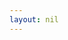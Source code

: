 ```yaml
---
layout: nil
---
```

<html>
<head>
<title>sss</title>
<script type='text/javascript' src='/js/jquery-1.7.1.min.js'> </script>
<script type='text/javascript' src='/js/jquery.masonry.min.js'> </script>
</head>
<body>
<!--
<div id="lxf-box">
    <div class='post'>
	<a href="#"><img src="http://www.liuxiaofan.com/demo/waterfall/OLqypfV.jpg"></a>
	<h3></h3>
    </div>
    <div class='post'>
        <a href="#"><img src="http://www.liuxiaofan.com/demo/waterfall/OLqypfV.jpg"></a>
        <h3></h3>
    </div>
    <div class='post'>
        <a href="#"><img src="http://www.liuxiaofan.com/demo/waterfall/OLqypfV.jpg"></a>
        <h3></h3>
    </div>
    <div class='post'>
        <a href="#"><img src="http://www.liuxiaofan.com/demo/waterfall/OLqypfV.jpg"></a>
        <h3></h3>
    </div>
    <div class='post'>
        <a href="#"><img src="http://www.liuxiaofan.com/demo/waterfall/OLqypfV.jpg"></a>
        <h3></h3>
    </div>
<div class='post'>
        <a href="#"><img src="http://www.liuxiaofan.com/demo/waterfall/OLqypfV.jpg"></a>
        <h3></h3>
    </div>
<div class='post'>
        <a href="#"><img src="http://www.liuxiaofan.com/demo/waterfall/OLqypfV.jpg"></a>
        <h3></h3>
    </div>
<div class='post' >
        <a href="#"><img src="http://www.liuxiaofan.com/demo/waterfall/OLqypfV.jpg"></a>
        <h3></h3>
    </div>
<div class='post'>
        <a href="#"><img src="http://www.liuxiaofan.com/demo/waterfall/OLqypfV.jpg"></a>
        <h3></h3>
    </div>
</div>
<style type="text/css">
#lxf-box {
  background: #FFF;
  padding: 5px;
  margin-bottom: 20px;
  border-radius: 5px;
  clear: both;
  -webkit-border-radius: 5px;
     -moz-border-radius: 5px;
          border-radius: 5px;
}

.post {
  margin: 5px;
  padding: 5px;
  background: #D8D5D2;
  font-size: 11px;
  line-height: 1.4em;
  float: left;
  -webkit-border-radius: 5px;
     -moz-border-radius: 5px;
          border-radius: 5px;
}

.box img{
  display: block;
  width: 100%;
}

 /**   body,ul,li,h3 { margin: 0px; padding: 0px; list-style: none; font-family:Microsoft YaHei,\5FAE\8F6F\96C5\9ED1,tahoma,arial,simsun,\5B8B\4F53;font-size:12px;color:#444;}
    #lxf-box { position: relative; }
    #lxf-box li { position: absolute; background: #fff; border: solid 1px #ccc; text-align: center; padding: 10px; left: 0px; top: 0px;}
    h3 { padding-top: 8px;}
    img { width: 200px; height: auto; display: block; border: 0}
    li { -webkit-transition: all .7s ease-out .1s; -moz-transition: all .7s ease-out; -o-transition: all .7s ease-out .1s; transition: all .7s ease-out .1s } **/
</style>
<script type='text/javascript'>
$(function(){
	$('#lxf-box').masonry({
    		itemSelector : '.post',
    	columnWidth : 222
  });
});
</script>
</body>
</html>

